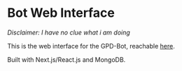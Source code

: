 # Bot Web Interface

_Disclaimer: I have no clue what i am doing_

This is the web interface for the GPD-Bot, reachable [here](https://peatral.xyz/bot).

Built with Next.js/React.js and MongoDB.
